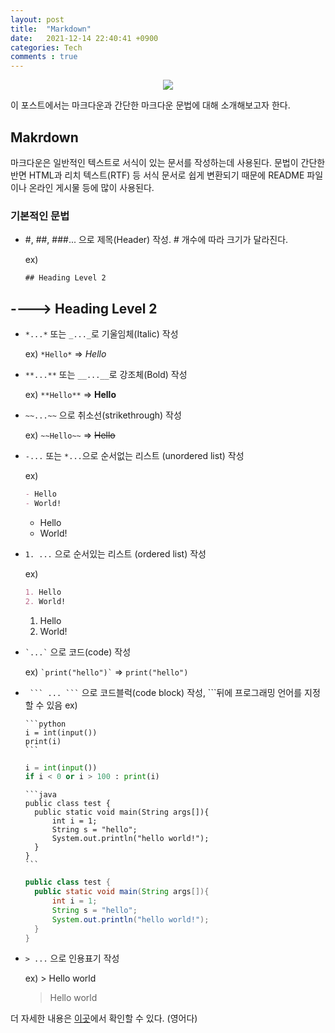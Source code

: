 ```yaml
---
layout: post
title:  "Markdown"
date:   2021-12-14 22:40:41 +0900
categories: Tech
comments : true
---
```

<p align = "center">
    <img src= "https://user-images.githubusercontent.com/80762534/146047281-556d7190-3d1a-451c-9299-b0d5deac1431.png">
</p>

이 포스트에서는 마크다운과 간단한 마크다운 문법에 대해 소개해보고자 한다.

## **Makrdown**

마크다운은 일반적인 텍스트로 서식이 있는 문서를 작성하는데 사용된다. 문법이 간단한 반면 HTML과 리치 텍스트(RTF) 등 서식 문서로 쉽게 변환되기 때문에 README 파일이나 온라인 게시물 등에 많이 사용된다.

### **기본적인 문법**

- #, ##, ###... 으로 제목(Header) 작성. # 개수에 따라 크기가 달라진다.

    ex)

    `## Heading Level 2`

## ----> Heading Level 2

- `*...*` 또는 `_..._`로 기울임체(Italic) 작성
  
    ex) `*Hello*` => *Hello*

- `**...**` 또는 `__...__`로 강조체(Bold) 작성

  ex)
  `**Hello**` => **Hello**

- `~~...~~` 으로 취소선(strikethrough) 작성
  
  ex) `~~Hello~~` => ~~Hello~~

- `-...` 또는 `*...`으로 순서없는 리스트 (unordered list) 작성
  
  ex)
  ```md
  - Hello
  - World!
  ```

  - Hello
  - World!

- `1. ...` 으로 순서있는 리스트 (ordered list) 작성
  
  ex)
  ```md
  1. Hello
  2. World!
  ```
  1. Hello
  2. World!

- `` `...` `` 으로 코드(code) 작성
  
  ex)
  `` `print("hello")` ``  => `print("hello")`

- `  ``` ... ``` ` 으로 코드블럭(code block) 작성, ```뒤에 프로그래밍 언어를 지정할 수 있음
  ex)
  ````
  ```python
  i = int(input())
  print(i)
  ```
  ````

  ```python
  i = int(input())
  if i < 0 or i > 100 : print(i)
  ```
  
  ````
  ```java
  public class test {
    public static void main(String args[]){
        int i = 1;
        String s = "hello";
        System.out.println("hello world!");
    }
  }
  ```
  ````


  ```java
  public class test {
    public static void main(String args[]){
        int i = 1;
        String s = "hello";
        System.out.println("hello world!");
    }
  }
  ```

- `> ...` 으로 인용표기 작성
  
  ex) > Hello world
  > Hello world

더 자세한 내용은 [이곳](https://www.markdownguide.org/basic-syntax)에서 확인할 수 있다. (영어다)